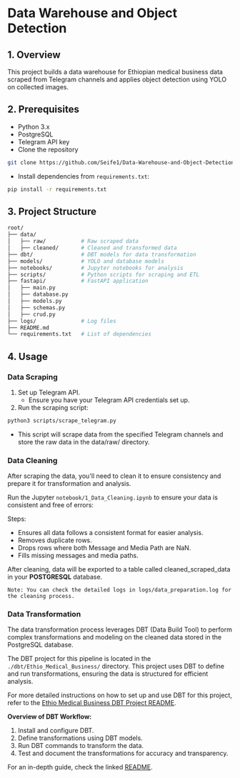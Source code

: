 # Data Warehouse and Object Detection

## 1. Overview
This project builds a data warehouse for Ethiopian medical business data scraped from Telegram channels and applies object detection using YOLO on collected images.

## 2. Prerequisites
- Python 3.x
- PostgreSQL
- Telegram API key
- Clone the repository
```bash
git clone https://github.com/Seife1/Data-Warehouse-and-Object-Detection.git
```
- Install dependencies from `requirements.txt`:

```bash
pip install -r requirements.txt
```

## 3. Project Structure
```bash
root/
├── data/
│   ├── raw/           # Raw scraped data
│   ├── cleaned/       # Cleaned and transformed data
├── dbt/               # DBT models for data transformation
├── models/            # YOLO and database models
├── notebooks/         # Jupyter notebooks for analysis
├── scripts/           # Python scripts for scraping and ETL
├── fastapi/           # FastAPI application
│   ├── main.py
│   ├── database.py
│   ├── models.py
│   ├── schemas.py
│   ├── crud.py
├── logs/              # Log files
├── README.md
└── requirements.txt   # List of dependencies
```

## 4. Usage
### **Data Scraping**

1. Set up Telegram API.
    - Ensure you have your Telegram API credentials set up.
2. Run the scraping script:
```bash
python3 scripts/scrape_telegram.py
```
- This script will scrape data from the specified Telegram channels and store the raw data in the data/raw/ directory.

### **Data Cleaning**

After scraping the data, you'll need to clean it to ensure consistency and prepare it for transformation and analysis.

Run the Jupyter `notebook/1_Data_Cleaning.ipynb` to ensure your data is consistent and free of errors:

Steps:
- Ensures all data follows a consistent format for easier analysis.
- Removes duplicate rows.
- Drops rows where both Message and Media Path are NaN.
- Fills missing messages and media paths.

After cleaning, data will be exported to a table called cleaned_scraped_data in your **POSTGRESQL** database.

    Note: You can check the detailed logs in logs/data_preparation.log for the cleaning process.

### **Data Transformation**

The data transformation process leverages DBT (Data Build Tool) to perform complex transformations and modeling on the cleaned data stored in the PostgreSQL database.

The DBT project for this pipeline is located in the `./dbt/Ethio_Medical_Business/` directory. This project uses DBT to define and run transformations, ensuring the data is structured for efficient analysis.

For more detailed instructions on how to set up and use DBT for this project, refer to the [Ethio Medical Business DBT Project README](./dbt/Ethio_Medical_Business/README.md).

**Overview of DBT Workflow:**
1. Install and configure DBT.
2. Define transformations using DBT models.
3. Run DBT commands to transform the data.
4. Test and document the transformations for accuracy and transparency.

For an in-depth guide, check the linked [README](./dbt/Ethio_Medical_Business/README.md).


